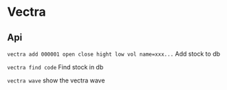 # Vectra


## Api
`vectra add 000001 open close hight low vol name=xxx...`
Add stock to db

`vectra find code`
Find stock in db

`vectra wave`
show the vectra wave